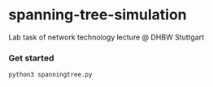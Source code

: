 # spanning-tree-simulation
Lab task of network technology lecture @ DHBW Stuttgart

### Get started

`python3 spanningtree.py`
